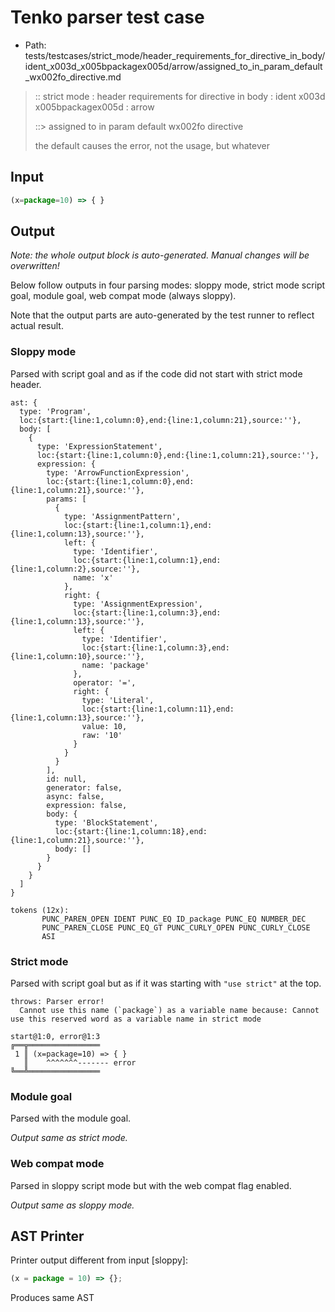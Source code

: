 # Tenko parser test case

- Path: tests/testcases/strict_mode/header_requirements_for_directive_in_body/ident_x003d_x005bpackagex005d/arrow/assigned_to_in_param_default_wx002fo_directive.md

> :: strict mode : header requirements for directive in body : ident x003d x005bpackagex005d : arrow
>
> ::> assigned to in param default wx002fo directive
>
> the default causes the error, not the usage, but whatever

## Input

`````js
(x=package=10) => { }
`````

## Output

_Note: the whole output block is auto-generated. Manual changes will be overwritten!_

Below follow outputs in four parsing modes: sloppy mode, strict mode script goal, module goal, web compat mode (always sloppy).

Note that the output parts are auto-generated by the test runner to reflect actual result.

### Sloppy mode

Parsed with script goal and as if the code did not start with strict mode header.

`````
ast: {
  type: 'Program',
  loc:{start:{line:1,column:0},end:{line:1,column:21},source:''},
  body: [
    {
      type: 'ExpressionStatement',
      loc:{start:{line:1,column:0},end:{line:1,column:21},source:''},
      expression: {
        type: 'ArrowFunctionExpression',
        loc:{start:{line:1,column:0},end:{line:1,column:21},source:''},
        params: [
          {
            type: 'AssignmentPattern',
            loc:{start:{line:1,column:1},end:{line:1,column:13},source:''},
            left: {
              type: 'Identifier',
              loc:{start:{line:1,column:1},end:{line:1,column:2},source:''},
              name: 'x'
            },
            right: {
              type: 'AssignmentExpression',
              loc:{start:{line:1,column:3},end:{line:1,column:13},source:''},
              left: {
                type: 'Identifier',
                loc:{start:{line:1,column:3},end:{line:1,column:10},source:''},
                name: 'package'
              },
              operator: '=',
              right: {
                type: 'Literal',
                loc:{start:{line:1,column:11},end:{line:1,column:13},source:''},
                value: 10,
                raw: '10'
              }
            }
          }
        ],
        id: null,
        generator: false,
        async: false,
        expression: false,
        body: {
          type: 'BlockStatement',
          loc:{start:{line:1,column:18},end:{line:1,column:21},source:''},
          body: []
        }
      }
    }
  ]
}

tokens (12x):
       PUNC_PAREN_OPEN IDENT PUNC_EQ ID_package PUNC_EQ NUMBER_DEC
       PUNC_PAREN_CLOSE PUNC_EQ_GT PUNC_CURLY_OPEN PUNC_CURLY_CLOSE
       ASI
`````

### Strict mode

Parsed with script goal but as if it was starting with `"use strict"` at the top.

`````
throws: Parser error!
  Cannot use this name (`package`) as a variable name because: Cannot use this reserved word as a variable name in strict mode

start@1:0, error@1:3
╔══╦════════════════
 1 ║ (x=package=10) => { }
   ║    ^^^^^^^------- error
╚══╩════════════════

`````


### Module goal

Parsed with the module goal.

_Output same as strict mode._

### Web compat mode

Parsed in sloppy script mode but with the web compat flag enabled.

_Output same as sloppy mode._

## AST Printer

Printer output different from input [sloppy]:

````js
(x = package = 10) => {};
````

Produces same AST
